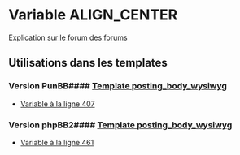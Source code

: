 # Variable ALIGN_CENTER
[Explication sur le forum des forums](http://forum.forumactif.com/t294113-listing-des-variables#ALIGN_CENTER)
## Utilisations dans les templates
### Version PunBB#### [Template posting_body_wysiwyg](punbb/posting_body_wysiwyg.md)
* [Variable à la ligne 407](../punbb/posting_body_wysiwyg.tpl#L407)
### Version phpBB2#### [Template posting_body_wysiwyg](subsilver/posting_body_wysiwyg.md)
* [Variable à la ligne 461](../subsilver/posting_body_wysiwyg.tpl#L461)